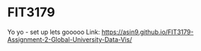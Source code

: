 # FIT3179
Yo yo - set up lets gooooo
Link: https://asin9.github.io/FIT3179-Assignment-2-Global-University-Data-Vis/ 